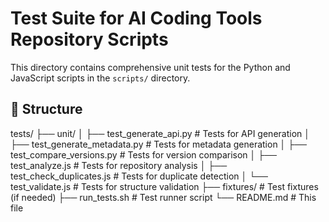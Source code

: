 # Test Suite for AI Coding Tools Repository Scripts

This directory contains comprehensive unit tests for the Python and JavaScript scripts in the `scripts/` directory.

## 📁 Structure
tests/
├── unit/
│   ├── test_generate_api.py          # Tests for API generation
│   ├── test_generate_metadata.py     # Tests for metadata generation
│   ├── test_compare_versions.py      # Tests for version comparison
│   ├── test_analyze.js               # Tests for repository analysis
│   ├── test_check_duplicates.js      # Tests for duplicate detection
│   └── test_validate.js              # Tests for structure validation
├── fixtures/                         # Test fixtures (if needed)
├── run_tests.sh                      # Test runner script
└── README.md                         # This file